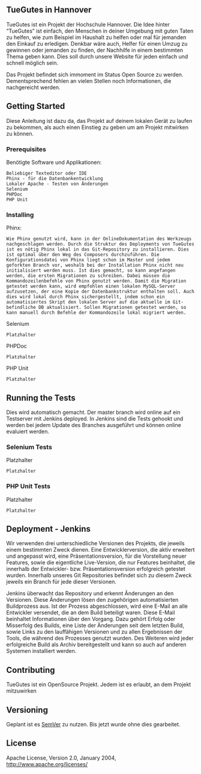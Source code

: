 ## TueGutes in Hannover

TueGutes ist ein Projekt der Hochschule Hannover. Die Idee hinter “TueGutes” ist einfach, den Menschen in deiner Umgebung mit guten Taten zu helfen, wie zum Beispiel im Haushalt zu helfen oder mal für jemanden den Einkauf zu erledigen. Denkbar wäre auch, Helfer für einen Umzug zu gewinnen oder jemanden zu finden, der Nachhilfe in einem bestimmten Thema geben kann. Dies soll durch unsere Website für jeden einfach und schnell möglich sein.

Das Projekt befindet sich immoment im Status Open Source zu werden. Dementsprechend fehlen an vielen Stellen noch Informationen, die nachgereicht werden.

## Getting Started

Diese Anleitung ist dazu da, das Projekt auf deinem lokalen Gerät zu laufen zu bekommen, als auch einen Einstieg zu geben um am Projekt mitwirken zu können.

### Prerequisites

Benötigte Software und Applikationen:

```
Beliebiger Texteditor oder IDE
Phinx - für die Datenbankentwicklung
Lokaler Apache - Testen von Änderungen
Selenium
PHPDoc
PHP Unit
```

### Installing

Phinx:

```
Wie Phinx genutzt wird, kann in der OnlineDokumentation des Werkzeugs nachgeschlagen werden. Durch die Struktur des Deployments von TueGutes ist es nötig Phinx lokal in das Git-Repository zu installieren. Dies ist optimal über den Weg des Composers durchzuführen. Die Konfigurationsdatei von Phinx liegt schon im Master und jedem geforkten Branch vor, weshalb bei der Installation Phinx nicht neu initialisiert werden muss. Ist dies gemacht, so kann angefangen werden, die ersten Migrationen zu schreiben. Dabei müssen die Kommandozeilenbefehle von Phinx genutzt werden. Damit die Migration getestet werden kann, wird empfohlen einen lokalen MySQL-Server aufzusetzen, der eine Kopie der Datenbankstruktur enthalten soll. Auch dies wird lokal durch Phinx sichergestellt, indem schon ein automatisiertes Skript den lokalen Server auf die aktuelle im Git-befindliche DB aktualisiert. Sollen Migrationen getestet werden, so kann manuell durch Befehle der Kommandozeile lokal migriert werden. 
```

Selenium

```
Platzhalter
```

PHPDoc

```
Platzhalter
```

PHP Unit

```
Platzhalter
```

## Running the Tests

Dies wird automatisch gemacht. Der master branch wird online auf ein Testserver mit Jenkins deployed. In Jenkins sind die Tests gehookt und werden bei jedem Update des Branches ausgeführt und können online evaluiert werden.

### Selenium Tests

Platzhalter

```
Platzhalter
```

### PHP Unit Tests

Platzhalter

```
Platzhalter
```

## Deployment - Jenkins

Wir verwenden drei unterschiedliche Versionen des Projekts, die jeweils einem bestimmten Zweck dienen. Eine Entwicklerversion, die aktiv erweitert und angepasst wird, eine Präsentationsversion, für die Vorstellung neuer Features, sowie die eigentliche Live-Version, die nur Features beinhaltet, die innerhalb der Entwickler- bzw. Präsentationsversion erfolgreich getestet wurden. Innerhalb unseres Git Repositories befindet sich zu diesem Zweck jeweils ein Branch für jede dieser Versionen.

Jenkins überwacht das Repository und erkennt Änderungen an den Versionen. Diese Änderungen lösen den zugehörigen automatisierten Buildprozess aus. Ist der Prozess abgeschlossen, wird eine E-Mail an alle Entwickler versendet, die an dem Build beteiligt waren. Diese E-Mail beinhaltet Informationen über den Vorgang. Dazu gehört Erfolg oder Misserfolg des Builds, eine Liste der Änderungen seit dem letzten Build, sowie Links zu den lauffähigen Versionen und zu allen Ergebnissen der Tools, die während des Prozesses genutzt wurden. Des Weiteren wird jeder erfolgreiche Build als Archiv bereitgestellt und kann so auch auf anderen Systemen installiert werden.

## Contributing

TueGutes ist ein OpenSource Projekt. Jedem ist es erlaubt, an dem Projekt mitzuwirken

## Versioning

Geplant ist es  [SemVer](http://semver.org/) zu nutzen. Bis jetzt wurde ohne dies gearbeitet.

## License

Apache License, Version 2.0, January 2004, http://www.apache.org/licenses/
